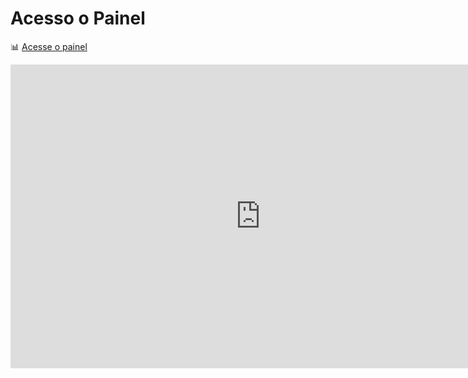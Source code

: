 # Acesso o Painel
📊 [Acesse o painel](https://app.powerbi.com/view?r=eyJrIjoiNjQzM2U4MGMtMWFlOC00ZWNiLWIyZjktNTUyZWY2MzYzNDVhIiwidCI6IjZkMDg4NjkwLTM0NjgtNDMwYy1iNjg2LWY5NGM0NzI5YWU0YiJ9)
<iframe title="Painel" width="800" height="486" src="https://app.powerbi.com/view?r=eyJrIjoiNjQzM2U4MGMtMWFlOC00ZWNiLWIyZjktNTUyZWY2MzYzNDVhIiwidCI6IjZkMDg4NjkwLTM0NjgtNDMwYy1iNjg2LWY5NGM0NzI5YWU0YiJ9" frameborder="0" allowFullScreen="true"></iframe>


